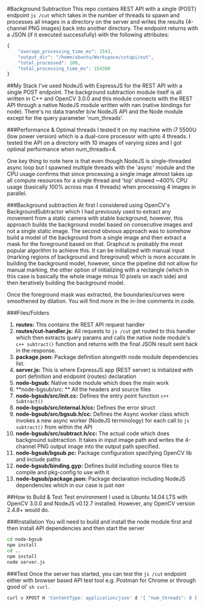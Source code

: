 #Background Subtraction
This repo contains REST API with a single (POST) endpoint ```js /cut``` which takes in the number of threads to spawn and processes all images in a directory on the server and writes the results (4-channel PNG images) back into another directory. The endpoint returns with a JSON (if it executed successfully) with the following attributes:

```js
{
	"average_processing_time_ms": 1543,
	"output_dir": "/home/ubuntu/Workspace/cut­api/out",
	"total_processed": 100,
	"total_processing_time_ms": 154300
}
```

##My Stack 
I've used NodeJS with ExpressJS for the REST API with a single POST endpoint. The background subtraction module itself is all written in C++ and OpenCV 3.0.0 and this module connects with the REST API through a native NodeJS module written with nan (native bindings for node). There's no data transfer b/w NodeJS API and the Node module except for the query parameter 'num_threads'.

###Performance & Optimal threads
I tested it on my machine with i7 5500U (low power version) which is a dual-core processor with upto 4 threads. I tested the API on a directory with 10 images of varying sizes and I got optimal performance when num_threads=4. 

One key thing to note here is that even though NodeJS is single-threaded async loop but I spawned multiple threads with the 'async' module and the CPU usage confirms that since processing a single image almost takes up all compute resources for a single thread and 'top' showed ~400% CPU usage (basically 100% across max 4 threads) when processing 4 images in parallel.

###Background subtraction
At first I considered using OpenCV's BackgroundSubtractor which I had previously used to extract any movement from a static camera with stable background, however, this approach builds the background model based on consecutive images and not a single static image. The second obvious approach was to somehow build a model of the background from a single image and then extract a mask for the foreground based on that. Graphcut is probably the most popular algorithm to achieve this. It can be initialized with manual input (marking regions of background and foreground) which is more accurate in building the background model, however, since the pipeline did not allow for manual marking, the other option of initializing with a rectangle (which in this case is basically the whole image minus 10 pixels on each side) and then iteratively building the background model.

Once the foreground mask was extracted, the boundaries/curves were smoothened by dilation. You will find more in the in-line comments in code.

###Files/Folders
1.    **routes:** This contains the REST API request handler
2.    **routes/cut-handler.js:** All requests to ```js /cut``` get routed to this handler which then extracts query params and calls the native node module's ```c++ subtract()``` function and returns with the final JSON result sent back in the response.
3.    **package.json:** Package definition alongwith node module dependencies list.
4.    **server.js:** This is where ExpressJS app (REST server) is initialized with port definition and endpoint (routes) declaration
5.    **node-bgsub:** Native node module which does the main work
6.    **node-bgsub/src: ** All the headers and source files
7.    **node-bgsub/src/init.cc:** Defines the entry point function ```c++ Subtract()```
8.    **node-bgsub/src/internal.h/cc:** Defines the error struct
9.    **node-bgsub/src/bgsub.h/cc:** Defines the Async worker class which invokes a new async worker (NodeJS terminology) for each call to ```js subtract()``` from within the API
10.    **node-bgsub/src/subtract.h/cc:** The actual code which does background subtraction. It takes in input image path and writes the 4-channel PNG output image into the output path specified.
11.    **node-bgsub/bgsub.pc:** Package configuration specifying OpenCV lib and include paths
12.    **node-bgsub/binding.gyp:** Defines build including source files to compile and pkg-config to use with it
13.    **node-bgsub/package.json:** Package declaration including NodeJS dependencies which in our case is just *nan*

##How to Build & Test
Test environment I used is Ubuntu 14.04 LTS with OpenCV 3.0.0 and NodeJS v0.12.7 installed. However, any OpenCV version 2.4.8+ would do.

###Installation
You will need to build and install the node module first and then install API dependencies and then start the server
```sh
cd node-bgsub 
npm install
cd ..
npm install
node server.js
```

###Test
Once the server has started, you can test the ```js /cut``` endpoint either with browser based API test tool e.g. Postman for Chrome or through good ol' ```sh curl```.

```sh
curl ­v ­XPOST ­H 'Content­Type: application/json' ­d '{ "num_threads": 8 }' http://localhost:4000/cut
```



